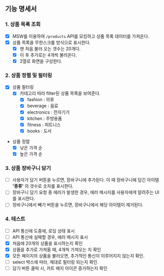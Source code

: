 ## 기능 명세서

### 1. 상품 목록 조회

- [x] MSW를 이용하여 `/products` API를 모킹하고 상품 목록 데이터를 가져온다.
- [x] 상품 목록을 무한스크롤 방식으로 표시한다.
  - [x] 맨 처음 불러 오는 갯수는 20개다.
  - [x] 이 후 추가로는 4개씩 불러온다.
  - [x] 2열로 화면을 구성한다.

### 2. 상품 정렬 및 필터링

- [x] 상품 필터링
  - [x] 카테고리 따라 filter된 상품 목록을 보여준다.
    - [x] fashion : 의류
    - [x] beverage : 음료
    - [x] electronics : 전자기기
    - [x] kitchen : 주방용품
    - [x] fitness : 피트니스
    - [x] books : 도서
- 상품 정렬
  - [x] 낮은 가격 순
  - [x] 높은 가격 순

### 3. 상품 장바구니 담기

- [ ] 사용자가 담기 버튼을 누르면, 장바구니에 추가된다. 이 때 장바구니에 담긴 아이템 **'종류'** 의 갯수로 숫자를 표시한다.
- [ ] 장바구니 담기 요청 중 에러가 발생한 경우, 에러 메시지를 사용자에게 알려주는 UI를 표시한다.
- [ ] 장바구니에서 빼기 버튼을 누르면, 장바구니에서 해당 아이템이 제거된다.

### 4. 테스트

- [ ] API 통신에 도중에, 로딩 상태 표시
- [ ] API 통신에 실패할 경우, 에러 메시지 표시
- [x] 처음에 20개의 상품을 표시하는지 확인
- [x] 상품을 추가로 가져올 때, 4개씩 가져오는 지 확인
- [x] 모든 페이지의 상품을 불러오면, 추가적인 통신이 이루어지지 않는지 확인.
- [ ] select 박스에 따라, 제대로 필터링 되는지 확인.
- [ ] 담기 버튼 클릭 시, 카트 배지 아이콘 증가하는지 확인
